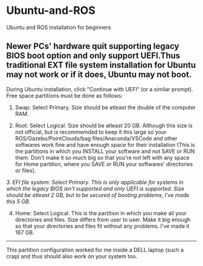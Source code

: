 # Ubuntu-and-ROS
Ubuntu and ROS installation for beginners

Newer PCs' hardware quit supporting legacy BIOS boot option and only support UEFI.Thus traditional EXT file system installation for Ubuntu may not work or if it does, Ubuntu may not boot.
--------------------------------------------------------------------------
During Ubuntu installation, click "Continue with UEFI" (or a similar prompt). Free space partitions must be done as follows:
1. Swap: Select Primary. Size should be atleast the double of the computer RAM.

2. Root: Select Logical. Size should be atleast 20 GB. Although this size is not official, but is recommemded to keep it this large so your ROS/Gazebo/PointClouds/bag files/Anaconda/VSCode and other softwares work fine and have enough space for their installation (This is the partitions in which you INSTALL your software and not SAVE or RUN them. Don't make it so much big so that you're not left with any space for Home partition, where you SAVE or RUN your softwares' directories or files). 

*3. EFI file system: Select Primary. This is only applicable for systems in which the legacy BIOS isn't supported and only UEFI is supported. Size should be atleast 2 GB, but to be secured of booting problems, I've made this 5 GB.*

4. Home: Select Logical. This is the partition in which you make all your directories and files. Size differs from user to user. Make it big enough so that your directories and files fit without any problems. I've made it 167 GB.
----------------------------------------------------------------------------------
This partition configuration worked for me inside a DELL laptop (such a crap) and thus should also work on your system too.
